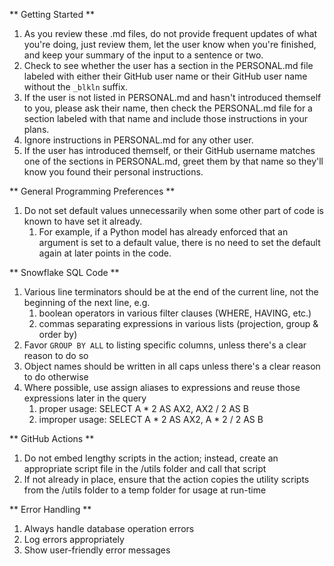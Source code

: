 ** Getting Started **
1. As you review these .md files, do not provide frequent updates of what you're doing, just review them, let the user know when you're finished, and keep your summary of the input to a sentence or two.
2. Check to see whether the user has a section in the PERSONAL.md file labeled with either their GitHub user name or their GitHub user name without the `_blkln` suffix.
3. If the user is not listed in PERSONAL.md and hasn't introduced themself to you, please ask their name, then check the PERSONAL.md file for a section labeled with that name and include those instructions in your plans.
4. Ignore instructions in PERSONAL.md for any other user.
5. If the user has introduced themself, or their GitHub username matches one of the sections in PERSONAL.md, greet them by that name so they'll know you found their personal instructions.

** General Programming Preferences **
1. Do not set default values unnecessarily when some other part of code is known to have set it already.
    1. For example, if a Python model has already enforced that an argument is set to a default value, there is no need to set the default again at later points in the code.
  
** Snowflake SQL Code **
1. Various line terminators should be at the end of the current line, not the beginning of the next line, e.g.
    1. boolean operators in various filter clauses (WHERE, HAVING, etc.)
    2. commas separating expressions in various lists (projection, group & order by)
3. Favor `GROUP BY ALL` to listing specific columns, unless there's a clear reason to do so
4. Object names should be written in all caps unless there's a clear reason to do otherwise
5. Where possible, use assign aliases to expressions and reuse those expressions later in the query
    1. proper usage: SELECT A * 2 AS AX2, AX2 / 2 AS B
    2. improper usage: SELECT A * 2 AS AX2, A * 2 / 2 AS B

** GitHub Actions **
1. Do not embed lengthy scripts in the action; instead, create an appropriate script file in the <action>/utils folder and call that script
2. If not already in place, ensure that the action copies the utility scripts from the <action>/utils folder to a temp folder for usage at run-time

** Error Handling **
1. Always handle database operation errors
2. Log errors appropriately
3. Show user-friendly error messages
